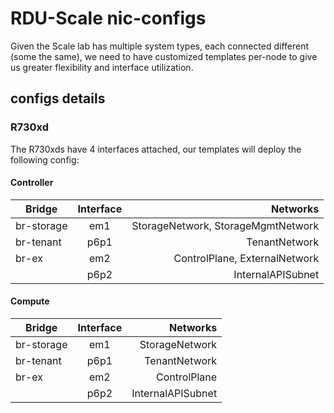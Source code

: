 # RDU-Scale nic-configs

Given the Scale lab has multiple system types, each connected different (some the same), we need to have customized templates per-node to give us greater flexibility and interface utilization.

## configs details

### R730xd
The R730xds have 4 interfaces attached, our templates will deploy the following config:

#### Controller

|   Bridge   |  Interface     |   Networks                         |
|------------|:--------------:|-----------------------------------:|
| br-storage | em1            | StorageNetwork, StorageMgmtNetwork |
| br-tenant  | p6p1           | TenantNetwork                      |
| br-ex      | em2            | ControlPlane, ExternalNetwork      |                       
|            | p6p2           | InternalAPISubnet                  |

#### Compute

|   Bridge   |  Interface     |   Networks        |
|------------|:--------------:|------------------:|
| br-storage | em1            | StorageNetwork    |
| br-tenant  | p6p1           | TenantNetwork     |
| br-ex      | em2            | ControlPlane      |
|            | p6p2           | InternalAPISubnet |
